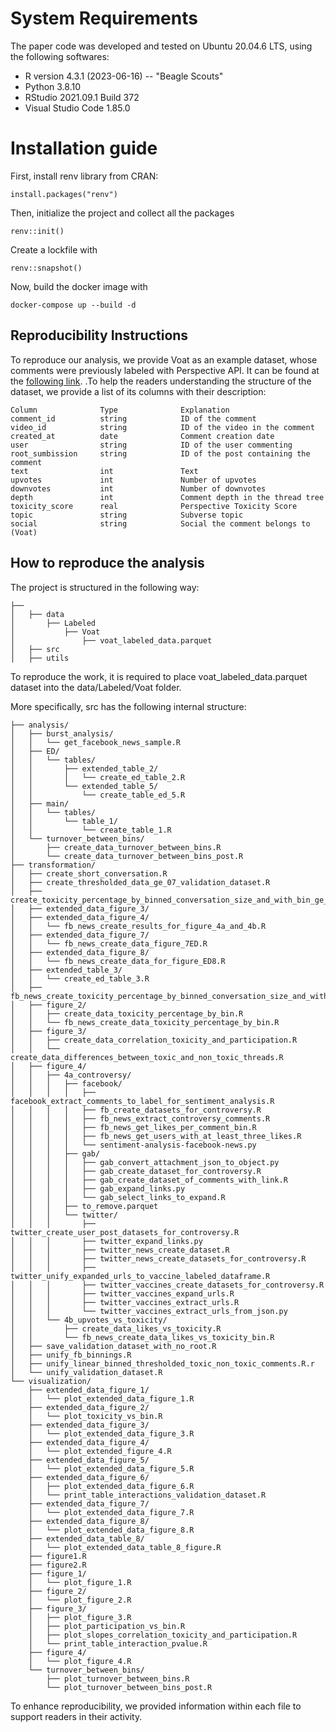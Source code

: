 # System Requirements

The paper code was developed and tested on Ubuntu 20.04.6 LTS, using the following softwares:

- R version 4.3.1 (2023-06-16) -- "Beagle Scouts"
- Python 3.8.10
- RStudio 2021.09.1 Build 372
- Visual Studio Code 1.85.0

# Installation guide

First, install renv library from CRAN:

```
install.packages("renv")
```

Then, initialize the project and collect all the packages
```
renv::init()
```

Create a lockfile with 
```
renv::snapshot()
```

Now, build the docker image with
```
docker-compose up --build -d
```


## Reproducibility Instructions
To reproduce our analysis, we provide Voat as an example dataset, whose comments were previously labeled with Perspective API. It can be found at the [following link](https://osf.io/fq5dy/). .To help the readers understanding the structure of the dataset, we provide a list of its columns with their description:

```
Column              Type              Explanation
comment_id          string            ID of the comment
video_id            string            ID of the video in the comment
created_at          date              Comment creation date
user                string            ID of the user commenting
root_sumbission     string            ID of the post containing the comment
text                int               Text
upvotes             int               Number of upvotes
downvotes           int               Number of downvotes
depth               int               Comment depth in the thread tree
toxicity_score      real              Perspective Toxicity Score
topic               string            Subverse topic
social              string            Social the comment belongs to (Voat)
```

## How to reproduce the analysis    

The project is structured in the following way:
```
├── 
│   ├── data
│       ├── Labeled
│           ├── Voat
│               ├── voat_labeled_data.parquet  
│   ├── src
│   ├── utils
```
To reproduce the work, it is required to place voat_labeled_data.parquet dataset into the data/Labeled/Voat folder.

More specifically, src has the following internal structure:

```
├── analysis/
│   ├── burst_analysis/
│   │   └── get_facebook_news_sample.R
│   ├── ED/
│   │   └── tables/
│   │       ├── extended_table_2/
│   │       │   └── create_ed_table_2.R
│   │       └── extended_table_5/
│   │           └── create_table_ed_5.R
│   ├── main/
│   │   └── tables/
│   │       └── table_1/
│   │           └── create_table_1.R
│   └── turnover_between_bins/
│       ├── create_data_turnover_between_bins.R
│       └── create_data_turnover_between_bins_post.R
├── transformation/
│   ├── create_short_conversation.R
│   ├── create_thresholded_data_ge_07_validation_dataset.R
│   ├── create_toxicity_percentage_by_binned_conversation_size_and_with_bin_ge_07.R
│   ├── extended_data_figure_3/
│   ├── extended_data_figure_4/
│   │   └── fb_news_create_results_for_figure_4a_and_4b.R
│   ├── extended_data_figure_7/
│   │   └── fb_news_create_data_figure_7ED.R
│   ├── extended_data_figure_8/
│   │   └── fb_news_create_data_for_figure_ED8.R
│   ├── extended_table_3/
│   │   └── create_ed_table_3.R
│   ├── fb_news_create_toxicity_percentage_by_binned_conversation_size_and_with_bin_ge_07.R
│   ├── figure_2/
│   │   ├── create_data_toxicity_percentage_by_bin.R
│   │   └── fb_news_create_data_toxicity_percentage_by_bin.R
│   ├── figure_3/
│   │   ├── create_data_correlation_toxicity_and_participation.R
│   │   └── create_data_differences_between_toxic_and_non_toxic_threads.R
│   ├── figure_4/
│   │   ├── 4a_controversy/
│   │   │   ├── facebook/
│   │   │   │   ├── facebook_extract_comments_to_label_for_sentiment_analysis.R
│   │   │   │   ├── fb_create_datasets_for_controversy.R
│   │   │   │   ├── fb_news_extract_controversy_comments.R
│   │   │   │   ├── fb_news_get_likes_per_comment_bin.R
│   │   │   │   ├── fb_news_get_users_with_at_least_three_likes.R
│   │   │   │   └── sentiment-analysis-facebook-news.py
│   │   │   ├── gab/
│   │   │   │   ├── gab_convert_attachment_json_to_object.py
│   │   │   │   ├── gab_create_dataset_for_controversy.R
│   │   │   │   ├── gab_create_dataset_of_comments_with_link.R
│   │   │   │   ├── gab_expand_links.py
│   │   │   │   └── gab_select_links_to_expand.R
│   │   │   ├── to_remove.parquet
│   │   │   └── twitter/
│   │   │       ├── twitter_create_user_post_datasets_for_controversy.R
│   │   │       ├── twitter_expand_links.py
│   │   │       ├── twitter_news_create_dataset.R
│   │   │       ├── twitter_news_create_datasets_for_controversy.R
│   │   │       ├── twitter_unify_expanded_urls_to_vaccine_labeled_dataframe.R
│   │   │       ├── twitter_vaccines_create_datasets_for_controversy.R
│   │   │       ├── twitter_vaccines_expand_urls.R
│   │   │       ├── twitter_vaccines_extract_urls.R
│   │   │       └── twitter_vaccines_extract_urls_from_json.py
│   │   └── 4b_upvotes_vs_toxicity/
│   │       ├── create_data_likes_vs_toxicity.R
│   │       └── fb_news_create_data_likes_vs_toxicity_bin.R
│   ├── save_validation_dataset_with_no_root.R
│   ├── unify_fb_binnings.R
│   ├── unify_linear_binned_thresholded_toxic_non_toxic_comments.R.r
│   └── unify_validation_dataset.R
└── visualization/
    ├── extended_data_figure_1/
    │   └── plot_extended_data_figure_1.R
    ├── extended_data_figure_2/
    │   └── plot_toxicity_vs_bin.R
    ├── extended_data_figure_3/
    │   └── plot_extended_data_figure_3.R
    ├── extended_data_figure_4/
    │   └── plot_extended_figure_4.R
    ├── extended_data_figure_5/
    │   └── plot_extended_data_figure_5.R
    ├── extended_data_figure_6/
    │   ├── plot_extended_data_figure_6.R
    │   └── print_table_interactions_validation_dataset.R
    ├── extended_data_figure_7/
    │   └── plot_extended_data_figure_7.R
    ├── extended_data_figure_8/
    │   └── plot_extended_data_figure_8.R
    ├── extended_data_table_8/
    │   └── plot_extended_data_table_8_figure.R
    ├── figure1.R
    ├── figure2.R
    ├── figure_1/
    │   └── plot_figure_1.R
    ├── figure_2/
    │   └── plot_figure_2.R
    ├── figure_3/
    │   ├── plot_figure_3.R
    │   ├── plot_participation_vs_bin.R
    │   ├── plot_slopes_correlation_toxicity_and_participation.R
    │   └── print_table_interaction_pvalue.R
    ├── figure_4/
    │   └── plot_figure_4.R
    └── turnover_between_bins/
        ├── plot_turnover_between_bins.R
        └── plot_turnover_between_bins_post.R
```

To enhance reproducibility, we provided information within each file to support readers in their activity.
